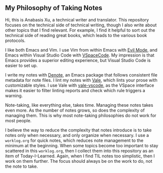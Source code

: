 ## My Philosophy of Taking Notes

Hi, this is Anabasis Xu, a technical writer and translator. This repository focuses on the technical side of technical writing, though I also write about other topics that I find relevant. For example, I find it helpful to sort out the technical side of reading great books, which leads to the various book protocols.

I like both Emacs and Vim. I use Vim from within Emacs with [Evil Mode](https://github.com/emacs-evil/evil), and Emacs within Visual Studio Code with [VSpaceCode](https://github.com/VSpaceCode/VSpaceCode). My impression is that Emacs provides a superior editing experience, but Visual Studio Code is easier to set up.  

I write my notes with [Denote](https://protesilaos.com/emacs/denote), an Emacs package that follows consistent file metadata for note files. I lint my notes with [Vale](https://github.com/errata-ai/vale), which lints your prose with customizable styles. I use Vale with [vale-vscode](https://github.com/chrischinchilla/vale-vscode), as the VSpace interface makes it easier to filter linting reports and check which rule triggers a warning.

Note-taking, like everything else, takes time. Managing these notes takes even more. As the number of notes grows, so does the complexity of managing them. This is why most note-taking philosophies do not work for most people.

I believe the way to reduce the complexity that notes introduce is to take notes only when necessary, and only organize when necessary. I use a `worklog.org` for quick notes, which reduces note management to the minimum at the beginning. When some topics become too important to stay scattered in this `worklog.org`, then I collect them into this repository as an item of Today-I-Learned. Again, when I find TIL notes too simplistic, then I work on them further. The focus should always be on the work to do, not the note to take.
